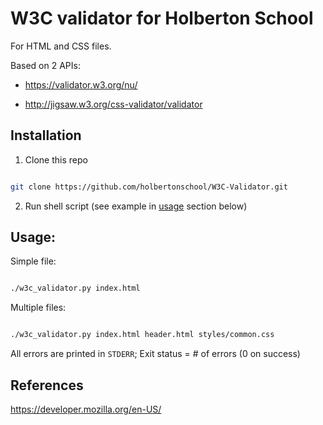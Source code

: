 # W3C validator for Holberton School



For HTML and CSS files.



Based on 2 APIs:



- https://validator.w3.org/nu/

- http://jigsaw.w3.org/css-validator/validator



## Installation

1. Clone this repo

```sh

git clone https://github.com/holbertonschool/W3C-Validator.git

```



2. Run shell script (see example in [usage](#usage) section below)



## Usage:



Simple file:



```sh

./w3c_validator.py index.html

```



Multiple files:



```sh

./w3c_validator.py index.html header.html styles/common.css

```



All errors are printed in `STDERR`; Exit status = # of errors (0 on success)





## References



https://developer.mozilla.org/en-US/
